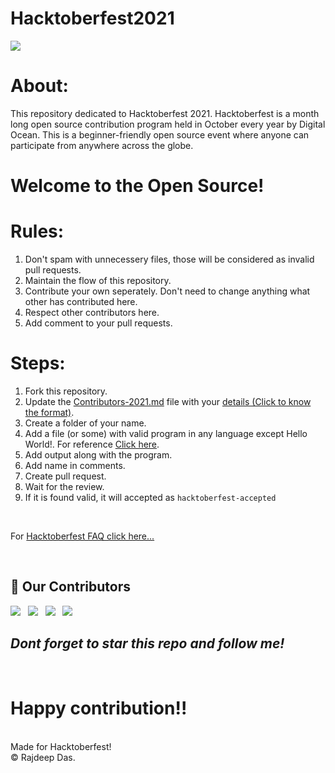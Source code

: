 # Hacktoberfest2021
<img src="https://github.com/Rajspeaks/Hacktoberfest-2021/blob/main/hacktoberfest%202021.png">

# About:

This repository dedicated to Hacktoberfest 2021. Hacktoberfest is a month long open source contribution program held in October every year by Digital Ocean. This is a beginner-friendly open source event where anyone can participate from anywhere across the globe.

# Welcome to the Open Source!

# Rules:

1. Don't spam with unnecessery files, those will be considered as invalid pull requests.<br>
2. Maintain the flow of this repository.<br>
3. Contribute your own seperately. Don't need to change anything what other has contributed here.<br>
4. Respect other contributors here. <br>
5. Add comment to your pull requests.<br>

# Steps:

1. Fork this repository.<br>
2. Update the <a href="https://github.com/Rajspeaks/Hacktoberfest-2021/blob/main/Contributors-2021.md">Contributors-2021.md</a> file with your <a href="https://github.com/Rajspeaks/Hacktoberfest-2021/blob/main/Contributor%20format.txt">details (Click to know the format)</a>.<br>
3. Create a folder of your name.
4. Add a file (or some) with valid program in any language except Hello World!. For reference <a href="https://github.com/Rajspeaks/Hacktoberfest-2021/tree/main/Rajdeep%20Das">Click here</a>.
5. Add  output along with the program.
6. Add name in comments.
7. Create pull request.
8. Wait for the review.
9. If it is found valid, it will accepted as <code>hacktoberfest-accepted</code> 

<br>

For <a href="https://hacktoberfest.digitalocean.com/faq">Hacktoberfest FAQ click here... </a>
<br>


<!--## :handshake: Our Contributors
<a href="https://github.com/Rajspeaks/Hacktoberfest-2021/graphs/contributors">
  <img src="https://contrib.rocks/image?repo=Rajspeaks/Hacktoberfest-2021" />
</a>
-->

<br>

## :handshake: Our Contributors

[![](https://github.com/Rajspeaks.png?size=60)](https://github.com/Rajspeaks) &nbsp;
[![](https://github.com/AnweshaPal26.png?size=60)](https://github.com/AnweshaPal26) &nbsp;
[![](https://github.com/the-d3crypt3r.png?size=60)](https://github.com/the-d3crypt3r) &nbsp;
[![](https://github.com/mohitkadwe19.png?size=10)](https://github.com/mohitkadwe19) &nbsp;

 ## *Dont forget to star this repo and follow me!*


<br>


# Happy contribution!!
<br>
Made for Hacktoberfest!
<br>
&copy; Rajdeep Das.
